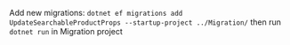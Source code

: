 Add new migrations:
`dotnet ef migrations add UpdateSearchableProductProps --startup-project ../Migration/`
then run `dotnet run` in Migration project